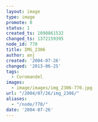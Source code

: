 ```yaml
---
layout: image
type: image
promote: 0
status: 1
created_ts: 1090861532
changed_ts: 1372159395
node_id: 770
title: IMG_2306
author: anj
created: '2004-07-26'
changed: '2013-06-25'
tags:
  - Coromandel
images:
  - image/images/img_2306-770.jpg
url: "/2004/07/26/img_2306/"
aliases:
  - "/node/770/"
date: '2004-07-26'
---
```


